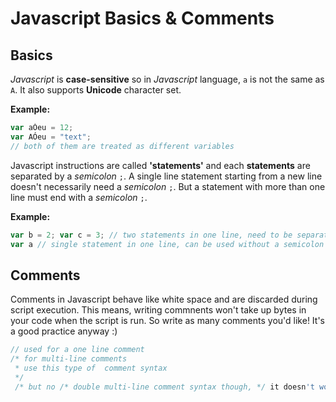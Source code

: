 # Javascript Basics & Comments

## Basics

*Javascript* is **case-sensitive** so in *Javascript* language, `a` is not the same as `A`. It also supports **Unicode** character set. 

**Example:**
```Javascript
var aÓeu = 12;
var AÓeu = "text";
// both of them are treated as different variables
```

Javascript instructions are called **'statements'** and each **statements** are separated by a *semicolon* `;`. A single line statement starting from a new line doesn't necessarily need a *semicolon* `;`. But a statement with more than one line must end with a *semicolon* `;`.

**Example:**
```Javascript
var b = 2; var c = 3; // two statements in one line, need to be separated by a semicolon
var a // single statement in one line, can be used without a semicolon at the end.
```

## Comments

Comments in Javascript behave like white space and are discarded during script execution. This means, writing commnents won't take up bytes in your code when the script is run. So write as many comments you'd like! It's a good practice anyway :)

```Javascript
// used for a one line comment
/* for multi-line comments
 * use this type of  comment syntax
 */
 /* but no /* double multi-line comment syntax though, */ it doesn't work */
```




